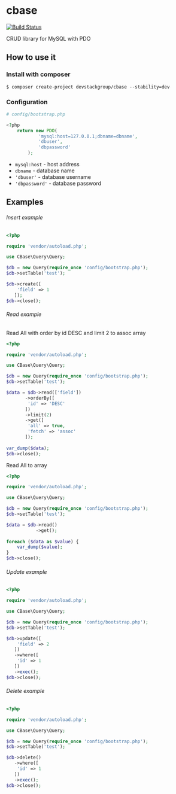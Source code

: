 # cbase
[![Build Status](https://travis-ci.org/devstackgroup/cbase.svg?branch=master)](https://travis-ci.org/devstackgroup/cbase)

CRUD library for MySQL with PDO

## How to use it

### Install with composer

```
$ composer create-project devstackgroup/cbase --stability=dev
```
### Configuration

```php
# config/bootstrap.php

<?php
	return new PDO(
			'mysql:host=127.0.0.1;dbname=dbname',
			'dbuser',
			'dbpassword'
		);
```
* ```mysql:host``` - host address
* ```dbname``` - database name
* ```'dbuser'``` - database username
* ```'dbpassword'``` - database password

## Examples
###### Insert example
```php
<?php

require 'vendor/autoload.php';

use CBase\Query\Query;

$db = new Query(require_once 'config/bootstrap.php');
$db->setTable('test');

$db->create([
    'field' => 1
   ]);
$db->close();
```

###### Read example
Read All with order by id DESC and limit 2 to assoc array
```php
<?php

require 'vendor/autoload.php';

use CBase\Query\Query;

$db = new Query(require_once 'config/bootstrap.php');
$db->setTable('test');

$data = $db->read(['field'])
	   ->orderBy([
	    'id' => 'DESC'
	   ])
	   ->limit(2)
	   ->get([
	    'all' => true, 
	    'fetch' => 'assoc'
	   ]);
			
var_dump($data);
$db->close();
```
Read All to array
```php
<?php

require 'vendor/autoload.php';

use CBase\Query\Query;

$db = new Query(require_once 'config/bootstrap.php');
$db->setTable('test');

$data = $db->read()
           ->get();
			
foreach ($data as $value) {
	var_dump($value);
}
$db->close();
```

###### Update example
```php
<?php

require 'vendor/autoload.php';

use CBase\Query\Query;

$db = new Query(require_once 'config/bootstrap.php');
$db->setTable('test');

$db->update([
    'field' => 2
   ])
   ->where([
    'id' => 1
   ])
   ->exec();
$db->close();
```

###### Delete example
```php
<?php

require 'vendor/autoload.php';

use CBase\Query\Query;

$db = new Query(require_once 'config/bootstrap.php');
$db->setTable('test');

$db->delete()
   ->where([
    'id' => 1
   ])
   ->exec();
$db->close();
```
